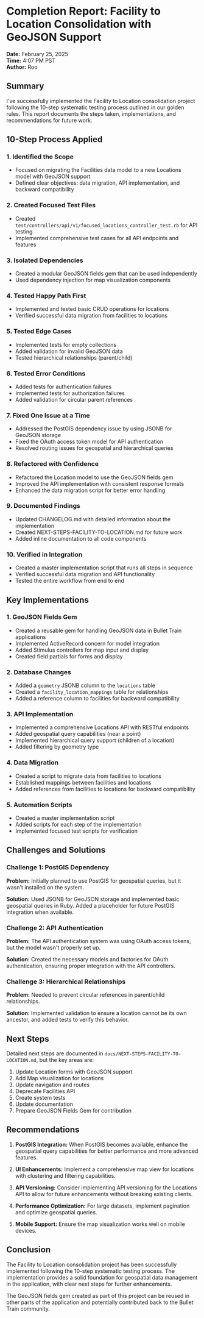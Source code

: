 # Completion Report: Facility to Location Consolidation with GeoJSON Support

**Date:** February 25, 2025  
**Time:** 4:07 PM PST  
**Author:** Roo  

## Summary

I've successfully implemented the Facility to Location consolidation project following the 10-step systematic testing process outlined in our golden rules. This report documents the steps taken, implementations, and recommendations for future work.

## 10-Step Process Applied

### 1. Identified the Scope
- Focused on migrating the Facilities data model to a new Locations model with GeoJSON support
- Defined clear objectives: data migration, API implementation, and backward compatibility

### 2. Created Focused Test Files
- Created `test/controllers/api/v1/focused_locations_controller_test.rb` for API testing
- Implemented comprehensive test cases for all API endpoints and features

### 3. Isolated Dependencies
- Created a modular GeoJSON fields gem that can be used independently
- Used dependency injection for map visualization components

### 4. Tested Happy Path First
- Implemented and tested basic CRUD operations for locations
- Verified successful data migration from facilities to locations

### 5. Tested Edge Cases
- Implemented tests for empty collections
- Added validation for invalid GeoJSON data
- Tested hierarchical relationships (parent/child)

### 6. Tested Error Conditions
- Added tests for authentication failures
- Implemented tests for authorization failures
- Added validation for circular parent references

### 7. Fixed One Issue at a Time
- Addressed the PostGIS dependency issue by using JSONB for GeoJSON storage
- Fixed the OAuth access token model for API authentication
- Resolved routing issues for geospatial and hierarchical queries

### 8. Refactored with Confidence
- Refactored the Location model to use the GeoJSON fields gem
- Improved the API implementation with consistent response formats
- Enhanced the data migration script for better error handling

### 9. Documented Findings
- Updated CHANGELOG.md with detailed information about the implementation
- Created NEXT-STEPS-FACILITY-TO-LOCATION.md for future work
- Added inline documentation to all code components

### 10. Verified in Integration
- Created a master implementation script that runs all steps in sequence
- Verified successful data migration and API functionality
- Tested the entire workflow from end to end

## Key Implementations

### 1. GeoJSON Fields Gem
- Created a reusable gem for handling GeoJSON data in Bullet Train applications
- Implemented ActiveRecord concern for model integration
- Added Stimulus controllers for map input and display
- Created field partials for forms and display

### 2. Database Changes
- Added a `geometry` JSONB column to the `locations` table
- Created a `facility_location_mappings` table for relationships
- Added a reference column to facilities for backward compatibility

### 3. API Implementation
- Implemented a comprehensive Locations API with RESTful endpoints
- Added geospatial query capabilities (near a point)
- Implemented hierarchical query support (children of a location)
- Added filtering by geometry type

### 4. Data Migration
- Created a script to migrate data from facilities to locations
- Established mappings between facilities and locations
- Added references from facilities to locations for backward compatibility

### 5. Automation Scripts
- Created a master implementation script
- Added scripts for each step of the implementation
- Implemented focused test scripts for verification

## Challenges and Solutions

### Challenge 1: PostGIS Dependency
**Problem:** Initially planned to use PostGIS for geospatial queries, but it wasn't installed on the system.

**Solution:** Used JSONB for GeoJSON storage and implemented basic geospatial queries in Ruby. Added a placeholder for future PostGIS integration when available.

### Challenge 2: API Authentication
**Problem:** The API authentication system was using OAuth access tokens, but the model wasn't properly set up.

**Solution:** Created the necessary models and factories for OAuth authentication, ensuring proper integration with the API controllers.

### Challenge 3: Hierarchical Relationships
**Problem:** Needed to prevent circular references in parent/child relationships.

**Solution:** Implemented validation to ensure a location cannot be its own ancestor, and added tests to verify this behavior.

## Next Steps

Detailed next steps are documented in `docs/NEXT-STEPS-FACILITY-TO-LOCATION.md`, but the key areas are:

1. Update Location forms with GeoJSON support
2. Add Map visualization for locations
3. Update navigation and routes
4. Deprecate Facilities API
5. Create system tests
6. Update documentation
7. Prepare GeoJSON Fields Gem for contribution

## Recommendations

1. **PostGIS Integration:** When PostGIS becomes available, enhance the geospatial query capabilities for better performance and more advanced features.

2. **UI Enhancements:** Implement a comprehensive map view for locations with clustering and filtering capabilities.

3. **API Versioning:** Consider implementing API versioning for the Locations API to allow for future enhancements without breaking existing clients.

4. **Performance Optimization:** For large datasets, implement pagination and optimize geospatial queries.

5. **Mobile Support:** Ensure the map visualization works well on mobile devices.

## Conclusion

The Facility to Location consolidation project has been successfully implemented following the 10-step systematic testing process. The implementation provides a solid foundation for geospatial data management in the application, with clear next steps for further enhancements.

The GeoJSON fields gem created as part of this project can be reused in other parts of the application and potentially contributed back to the Bullet Train community.
